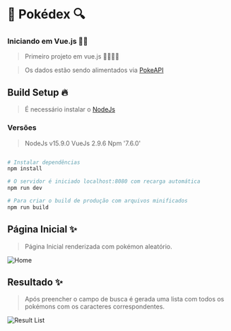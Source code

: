 # 🔴 Pokédex 🔍
### Iniciando em Vue.js  📖🧨
  
> Primeiro projeto em vue.js 🚀👩🏿‍🚀

> Os dados estão sendo alimentados via [PokeAPI](https://pokeapi.co/)

  

## Build Setup 🔥

> É necessário instalar o [NodeJs](https://nodejs.org/en/download/)
> 
### Versões

> NodeJs v15.9.0
> VueJs 2.9.6
> Npm '7.6.0'

```  bash

# Instalar dependências
npm install

# O servidor é iniciado localhost:8080 com recarga automática
npm run dev

# Para criar o build de produção com arquivos minificados
npm run build

```

## Página Inicial ✨
> Página Inicial renderizada com pokémon aleatório.

![Home](https://github.com/bruno-ralmeida/pokemon-search/blob/main/image-project/home.PNG?raw=true)

  

## Resultado ✨
> Após preencher o campo de busca é gerada uma lista com todos os pokémons com os caracteres correspondentes. 

![Result List](https://github.com/bruno-ralmeida/pokemon-search/blob/main/image-project/result-list.PNG?raw=true)
